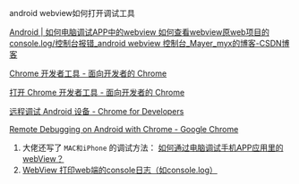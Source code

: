 android webview如何打开调试工具


[Android | 如何电脑调试APP中的webview 如何查看webview原web项目的console.log/控制台报错_android webview 控制台_Mayer_myx的博客-CSDN博客](https://blog.csdn.net/qq_45722196/article/details/127866696)




[Chrome 开发者工具 - 面向开发者的 Chrome](https://developer.chrome.com/docs/devtools/?utm_source=dcc&utm_medium=redirect&utm_campaign=2016q3)



[打开 Chrome 开发者工具 - 面向开发者的 Chrome](https://developer.chrome.com/docs/devtools/open/)




[远程调试 Android 设备 - Chrome for Developers](https://developer.chrome.com/docs/devtools/remote-debugging/)




[Remote Debugging on Android with Chrome - Google Chrome](https://web.archive.org/web/20140913083903/https://developer.chrome.com/devtools/docs/remote-debugging)










1. 大佬还写了 `MAC和iPhone` 的调试方法： [如何通过电脑调试手机APP应用里的webView？](https://dsx2016.com/?p=319)
2. [WebView 打印web端的console日志（如console.log）](https://blog.csdn.net/u012982629/article/details/82116646?spm=1001.2101.3001.6661.1&utm_medium=distribute.pc_relevant_t0.none-task-blog-2~default~OPENSEARCH~Rate-1-82116646-blog-127866696.pc_relevant_aa2&depth_1-utm_source=distribute.pc_relevant_t0.none-task-blog-2~default~OPENSEARCH~Rate-1-82116646-blog-127866696.pc_relevant_aa2&utm_relevant_index=1)
